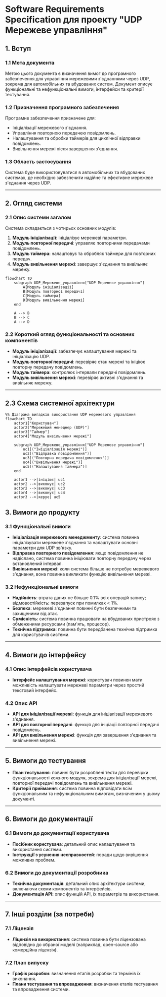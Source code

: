 # Software Requirements Specification для проекту "UDP Мережеве управління"

## 1. Вступ

### 1.1 Мета документа
Метою цього документа є визначення вимог до програмного забезпечення для управління мережевими з'єднаннями через UDP, зокрема для автомобільних та вбудованих систем. Документ описує функціональні та нефункціональні вимоги, інтерфейси та критерії тестування.

### 1.2 Призначення програмного забезпечення
Програмне забезпечення призначене для:
- Ініціалізації мережевого з'єднання.
- Управління повторною передачею повідомлень.
- Налаштування та обробки таймерів для циклічної відправки повідомлень.
- Вивільнення мережі після завершення з'єднання.

### 1.3 Область застосування
Система буде використовуватися в автомобільних та вбудованих системах, де необхідно забезпечити надійне та ефективне мережеве з'єднання через UDP.

---

## 2. Огляд системи

### 2.1 Опис системи загалом
Система складається з чотирьох основних модулів:
1. **Модуль ініціалізації**: ініціалізує мережеві параметри.
2. **Модуль повторної передачі**: управляє повторними передачами повідомлень.
3. **Модуль таймера**: налаштовує та обробляє таймери для повторних передач.
4. **Модуль вивільнення мережі**: завершує з'єднання та вивільняє мережу.

```mermaid
flowchart TD
    subgraph UDP_Мережеве_управління["UDP Мережеве управління"]
        A[Модуль ініціалізації]
        B[Модуль повторної передачі]
        C[Модуль таймера]
        D[Модуль вивільнення мережі]
    end

    A --> B
    B --> C
    A --> D
```

### 2.2 Короткий огляд функціональності та основних компонентів
- **Модуль ініціалізації**: забезпечує налаштування мережі та ініціалізацію UDP.
- **Модуль повторної передачі**: перевіряє стан мережі та ініціює повторну передачу повідомлень.
- **Модуль таймера**: контролює інтервали передачі повідомлень.
- **Модуль вивільнення мережі**: перевіряє активні з'єднання та вивільняє мережу.

---

## 2.3 Схема системної архітектури

```mermaid
%% Діаграма випадків використання UDP мережевого управління
flowchart TD
    actor1["Користувач"]
    actor2["Мережевий менеджер (UDP)"]
    actor3["Таймер"]
    actor4["Модуль вивільнення мережі"]

    subgraph UDP_Мережеве_управління["UDP Мережеве управління"]
        uc1[("Ініціалізація мережі")]
        uc2[("Відправка повідомлення")]
        uc3[("Повторна передача повідомлення")]
        uc4[("Вивільнення мережі")]
        uc5[("Налаштування таймера")]
    end

    actor1 -->|ініціює| uc1
    actor2 -->|виконує| uc2
    actor2 -->|виконує| uc3
    actor4 -->|виконує| uc4
    actor3 -->|керує| uc5
```

## 3. Вимоги до продукту

### 3.1 Функціональні вимоги

- **Ініціалізація мережевого менеджменту**: система повинна ініціалізувати мережеве з'єднання та налаштувати основні параметри для UDP зв'язку.
- **Відправка повторного повідомлення**: якщо повідомлення не надіслано, система повинна ініціювати повторну передачу через встановлений інтервал.
- **Вивільнення мережі**: коли система більше не потребує мережевого з'єднання, вона повинна викликати функцію вивільнення мережі.

### 3.2 Нефункціональні вимоги

- **Надійність**: втрата даних не більше 0.1% всіх операцій запису; відмовостійкість: перезапуск при помилках < 1%.
- **Безпека**: мережеві з'єднання повинні бути безпечними та захищеними від атак.
- **Сумісність**: система повинна працювати на вбудованих пристроях з обмеженими ресурсами (пам'ять, процесор).
- **Технічна підтримка**: повинна бути передбачена технічна підтримка для користувачів системи.

---

## 4. Вимоги до інтерфейсу

### 4.1 Опис інтерфейсів користувача
- **Інтерфейс налаштування мережі**: користувач повинен мати можливість налаштувати мережеві параметри через простий текстовий інтерфейс.

### 4.2 Опис API
- **API для ініціалізації мережі**: функція для ініціалізації мережевого з'єднання.
- **API для повторної передачі**: функція для ініціації повторної передачі повідомлень.
- **API для вивільнення мережі**: функція для завершення з'єднання та вивільнення мережі.

---

## 5. Вимоги до тестування

- **План тестування**: повинні бути розроблені тести для перевірки функціональності кожного модуля, зокрема для ініціалізації мережі, повторної передачі повідомлень та вивільнення мережі.
- **Критерії приймання**: система повинна відповідати всім функціональним та нефункціональним вимогам, визначеним у цьому документі.

---

## 6. Вимоги до документації

### 6.1 Вимоги до документації користувача
- **Посібник користувача**: детальний опис налаштування та використання системи.
- **Інструкції з усунення несправностей**: поради щодо вирішення можливих проблем.

### 6.2 Вимоги до документації розробника
- **Технічна документація**: детальний опис архітектури системи, включаючи схеми компонентів та інтерфейсів.
- **Документація API**: опис функцій API, їх параметрів та використання.

---

## 7. Інші розділи (за потреби)

### 7.1 Ліцензія
- **Ліцензія на використання**: система повинна бути ліцензована відповідно до обраної моделі (наприклад, open-source або комерційна ліцензія).

### 7.2 План випуску
- **Графік розробки**: визначення етапів розробки та термінів їх виконання.
- **Плани тестування та впровадження**: визначення етапів тестування та впровадження системи.
